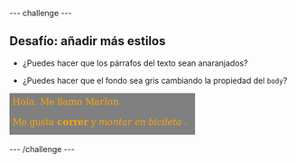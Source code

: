 --- challenge ---

## Desafío: añadir más estilos

+ ¿Puedes hacer que los párrafos del texto sean anaranjados?

+ ¿Puedes hacer que el fondo sea gris cambiando la propiedad del `body`?

![screenshot](images/birthday-more-style.png)

--- /challenge ---